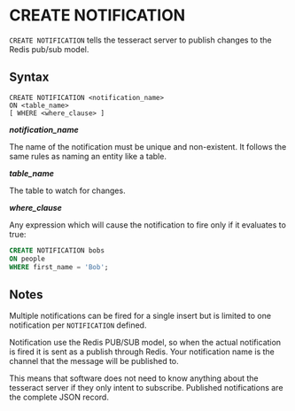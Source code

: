 CREATE NOTIFICATION
===================

`CREATE NOTIFICATION` tells the tesseract server to publish changes to the Redis
pub/sub model.

Syntax
------

    CREATE NOTIFICATION <notification_name>
    ON <table_name>
    [ WHERE <where_clause> ]

**_notification_name_**

The name of the notification must be unique and non-existent. It follows the
same rules as naming an entity like a table.

**_table_name_**

The table to watch for changes.

**_where_clause_**

Any expression which will cause the notification to fire only if it evaluates to
true:

```sql
CREATE NOTIFICATION bobs
ON people
WHERE first_name = 'Bob';
```

Notes
-----

Multiple notifications can be fired for a single insert but is limited to one
notification per `NOTIFICATION` defined.

Notification use the Redis PUB/SUB model, so when the actual notification is
fired it is sent as a publish through Redis. Your notification name is the
channel that the message will be published to.

This means that software does not need to know anything about the tesseract
server if they only intent to subscribe. Published notifications are the
complete JSON record.
